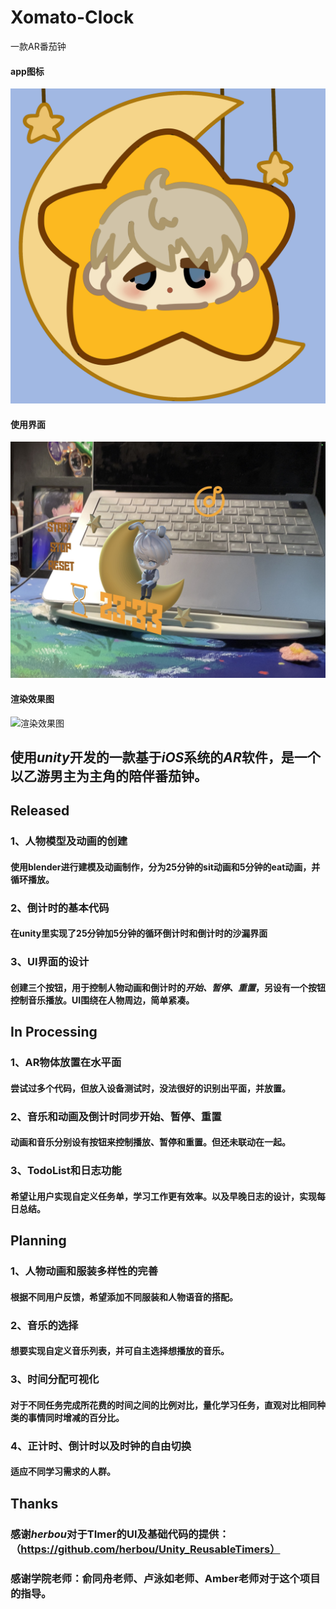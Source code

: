 # Xomato-Clock
一款AR番茄钟
#### app图标
![app log](https://github.com/wyao0611/Xomato-Clock/blob/main/Assets/image/starlog.png)
#### 使用界面
![使用界面](https://github.com/wyao0611/Xomato-Clock/blob/main/Assets/image/heng.jpg)
#### 渲染效果图
![渲染效果图](https://github.com/wyao0611/Xomato-Clock/blob/main/Assets/image/1.png)

## 使用*unity*开发的一款基于*iOS*系统的*AR*软件，是一个以乙游男主为主角的陪伴番茄钟。


## Released
### 1、人物模型及动画的创建
#### 使用blender进行建模及动画制作，分为25分钟的sit动画和5分钟的eat动画，并循环播放。
### 2、倒计时的基本代码
#### 在unity里实现了25分钟加5分钟的循环倒计时和倒计时的沙漏界面
### 3、UI界面的设计
#### 创建三个按钮，用于控制人物动画和倒计时的*开始、暂停、重置*，另设有一个按钮控制音乐播放。UI围绕在人物周边，简单紧凑。

## In Processing
### 1、AR物体放置在水平面
#### 尝试过多个代码，但放入设备测试时，没法很好的识别出平面，并放置。
### 2、音乐和动画及倒计时同步开始、暂停、重置
#### 动画和音乐分别设有按钮来控制播放、暂停和重置。但还未联动在一起。
### 3、TodoList和日志功能
#### 希望让用户实现自定义任务单，学习工作更有效率。以及早晚日志的设计，实现每日总结。

## Planning
### 1、人物动画和服装多样性的完善
#### 根据不同用户反馈，希望添加不同服装和人物语音的搭配。
### 2、音乐的选择
#### 想要实现自定义音乐列表，并可自主选择想播放的音乐。
### 3、时间分配可视化
#### 对于不同任务完成所花费的时间之间的比例对比，量化学习任务，直观对比相同种类的事情同时增减的百分比。
### 4、正计时、倒计时以及时钟的自由切换
#### 适应不同学习需求的人群。

## Thanks
### 感谢***herbou***对于TImer的UI及基础代码的提供：（https://github.com/herbou/Unity_ReusableTimers）
### 感谢学院老师：俞同舟老师、卢泳如老师、Amber老师对于这个项目的指导。
